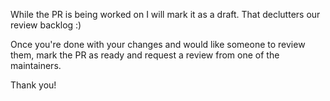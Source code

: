 While the PR is being worked on I will mark it as a draft. That declutters our review backlog :)

Once you're done with your changes and would like someone to review them, mark the PR as ready and request a review from one of the maintainers.

Thank you!



